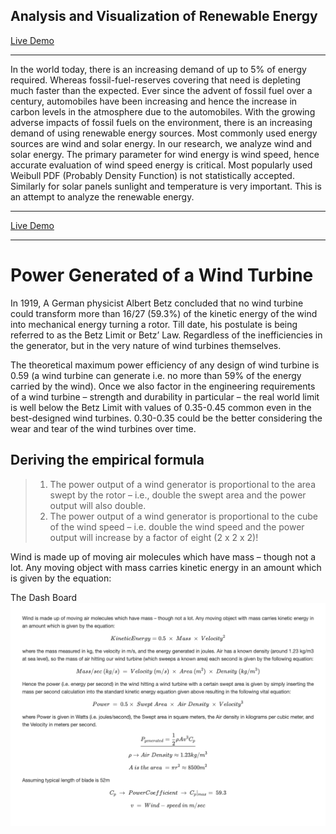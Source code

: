 ## Analysis and Visualization of Renewable Energy

[Live Demo](https://vittalsiddaiah.github.io/AnalysisAndVisualizationOfRenewableEnergy/)

--------


In the world today, there is an increasing demand of up to 5% of energy required. Whereas fossil-fuel-reserves covering that need is depleting much faster than the expected. 
Ever since the advent of fossil fuel over a century, automobiles have been increasing and hence the increase in carbon levels in the atmosphere due to the automobiles.
With the growing adverse impacts of fossil fuels on the environment, there is an increasing demand of using renewable energy sources. Most commonly used energy sources are wind and solar energy.
In our research, we analyze wind and solar energy.  The primary parameter for wind energy is wind speed, hence accurate evaluation of wind speed energy is critical.  Most popularly used Weibull PDF (Probably Density Function) is not statistically accepted. Similarly for solar panels sunlight and temperature is very important.  This is an attempt to analyze the renewable energy.


--------


[Live Demo](https://vittalsiddaiah.github.io/AnalysisAndVisualizationOfRenewableEnergy/)

-----

# Power Generated of a Wind Turbine

In 1919, A German physicist Albert Betz concluded that no wind turbine could transform more than 16/27 (59.3%) of the kinetic energy of the wind into mechanical energy turning a rotor. Till date, his postulate is being referred to as the Betz Limit or Betz’ Law.  Regardless of the inefficiencies in the generator, but in the very nature of wind turbines themselves.

The theoretical maximum power efficiency of any design of wind turbine is 0.59 (a wind turbine can generate i.e. no more than 59% of the energy carried by the wind). Once we also factor in the engineering requirements of a wind turbine – strength and durability in particular – the real world limit is well below the Betz Limit with values of 0.35-0.45 common even in the best-designed wind turbines. 0.30-0.35 could be the better considering the wear and tear of the wind turbines over time.

## Deriving the empirical formula

> 1) The power output of a wind generator is proportional to the area swept by the rotor – i.e., double the swept area and the power output will also double.
> 2) The power output of a wind generator is proportional to the cube of the wind speed – i.e. double the wind speed and the power output will increase by a factor of eight (2 x 2 x 2)!

Wind is made up of moving air molecules which have mass – though not a lot. Any moving object with mass carries kinetic energy in an amount which is given by the equation:

The Dash Board ![alt text](https://github.com/vittalsiddaiah/AnalysisAndVisualizationOfRenewableEnergy/blob/master/assets/images/PowerGenerated.png?raw=true)

